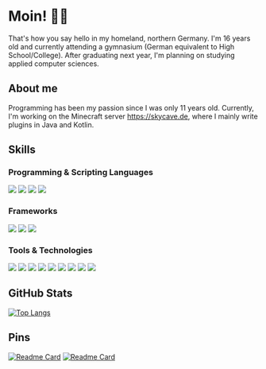 # Moin! 👋🏻
That's how you say hello in my homeland, northern Germany. I'm 16 years old and currently attending a gymnasium (German equivalent to High School/College). After graduating next year, I'm planning on studying applied computer sciences.

## About me
Programming has been my passion since I was only 11 years old. Currently, I'm working on the Minecraft server https://skycave.de, where I mainly write plugins in Java and Kotlin.

## Skills
### Programming & Scripting Languages
![](https://img.shields.io/badge/-Java-E3B55B?style=for-the-badge&logo=java&labelColor=black)
![](https://img.shields.io/badge/-Kotlin-7F52FF?style=for-the-badge&logo=kotlin&labelColor=black)
![](https://img.shields.io/badge/-Python-306795?style=for-the-badge&logo=python&labelColor=black)
![](https://img.shields.io/badge/-JavaScript-F7DF1E?style=for-the-badge&logo=javascript&labelColor=black)
### Frameworks
![](https://img.shields.io/badge/-React-49A4BD?style=for-the-badge&logo=react&labelColor=black)
![](https://img.shields.io/badge/-Vue-4AB484?style=for-the-badge&logo=vue.js&labelColor=black)
![](https://img.shields.io/badge/-Svelte-D03200?style=for-the-badge&logo=svelte&labelColor=black)
### Tools & Technologies
![](https://img.shields.io/badge/-Git-C34128?style=for-the-badge&logo=git&labelColor=black)
![](https://img.shields.io/badge/-GitHub-6B2A86?style=for-the-badge&logo=github&labelColor=black)
![](https://img.shields.io/badge/-IntelliJ-5373D6?style=for-the-badge&logo=intellijidea&labelColor=black)
![](https://img.shields.io/badge/-PyCharm-21D78A?style=for-the-badge&logo=pycharm&labelColor=black)
![](https://img.shields.io/badge/-VSCode-3080B6?style=for-the-badge&logo=visualstudiocode&labelColor=black)
![](https://img.shields.io/badge/-NPM-CB0000?style=for-the-badge&logo=npm&labelColor=black)
![](https://img.shields.io/badge/-MongoDB-47A248?style=for-the-badge&logo=mongodb&labelColor=black)
![](https://img.shields.io/badge/-Gradle-02303A?style=for-the-badge&logo=gradle&labelColor=black)
![](https://img.shields.io/badge/-Maven-C8203C?style=for-the-badge&logo=apache&labelColor=black)

## GitHub Stats
[![Top Langs](https://github-readme-stats.vercel.app/api/top-langs/?username=Hakuyamu&layout=compact&theme=dark)](https://github.com/anuraghazra/github-readme-stats)

## Pins
[![Readme Card](https://github-readme-stats.vercel.app/api/pin/?username=hakuyamu&repo=lts-website&show_owner=true&theme=dark)](https://github.com/anuraghazra/github-readme-stats)
[![Readme Card](https://github-readme-stats.vercel.app/api/pin/?username=hakuyamu&repo=lts-backend&show_owner=true&theme=dark)](https://github.com/anuraghazra/github-readme-stats)

<!--
**Hakuyamu/Hakuyamu** is a ✨ _special_ ✨ repository because its `README.md` (this file) appears on your GitHub profile.

Here are some ideas to get you started:

- 🔭 I’m currently working on ...
- 🌱 I’m currently learning ...
- 👯 I’m looking to collaborate on ...
- 🤔 I’m looking for help with ...
- 💬 Ask me about ...
- 📫 How to reach me: ...
- 😄 Pronouns: ...
- ⚡ Fun fact: ...
-->
